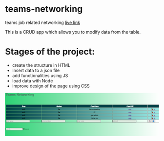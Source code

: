 # teams-networking

teams job related networking
[live link](https://atanasoaied.github.io/teams-networking/src/)

This is a CRUD app which allows you to modify data from the table.

# Stages of the project:
- create the structure in HTML
- Insert data to a json file
- add  functionalities using JS
- load data with Node
- improve design of the page using CSS

![Sample](https://github.com/AtanasoaieD/teams-networking/blob/main/img/teams.png)
